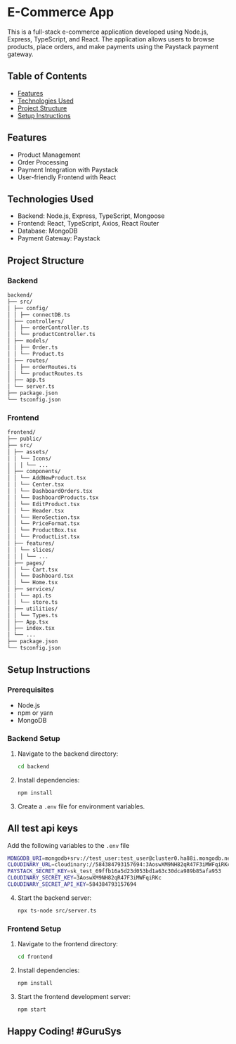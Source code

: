 # E-Commerce App

This is a full-stack e-commerce application developed using Node.js, Express, TypeScript, and React. The application allows users to browse products, place orders, and make payments using the Paystack payment gateway.

## Table of Contents

- [Features](#features)
- [Technologies Used](#technologies-used)
- [Project Structure](#project-structure)
- [Setup Instructions](#setup-instructions)

## Features

- Product Management
- Order Processing
- Payment Integration with Paystack
- User-friendly Frontend with React

## Technologies Used

- Backend: Node.js, Express, TypeScript, Mongoose
- Frontend: React, TypeScript, Axios, React Router
- Database: MongoDB
- Payment Gateway: Paystack

## Project Structure

### Backend

```sh
backend/
├── src/
│ ├── config/
│ │ ├── connectDB.ts
│ ├── controllers/
│ │ ├── orderController.ts
│ │ └── productController.ts
│ ├── models/
│ │ ├── Order.ts
│ │ └── Product.ts
│ ├── routes/
│ │ ├── orderRoutes.ts
│ │ └── productRoutes.ts
│ ├── app.ts
│ └── server.ts
├── package.json
└── tsconfig.json
```

### Frontend

```sh
frontend/
├── public/
├── src/
│ ├── assets/
│ │ └── Icons/
│ │ │ └── ...
│ ├── components/
│ │ └── AddNewProduct.tsx
│ │ └── Center.tsx
│ │ └── DashboardOrders.tsx
│ │ └── DashboardProducts.tsx
│ │ └── EditProduct.tsx
│ │ └── Header.tsx
│ │ └── HeroSection.tsx
│ │ └── PriceFormat.tsx
│ │ └── ProductBox.tsx
│ │ └── ProductList.tsx
│ ├── features/
│ │ └── slices/
│ │ │ └── ...
│ ├── pages/
│ │ └── Cart.tsx
│ │ └── Dashboard.tsx
│ │ └── Home.tsx
│ ├── services/
│ │ └── api.ts
│ │ └── store.ts
│ ├── utilities/
│ │ └── Types.ts
│ ├── App.tsx
│ ├── index.tsx
│ └── ...
├── package.json
└── tsconfig.json
```

## Setup Instructions

### Prerequisites

- Node.js
- npm or yarn
- MongoDB

### Backend Setup

1. Navigate to the backend directory:

   ```sh
   cd backend
   ```

2. Install dependencies:

   ```sh
   npm install
   ```

3. Create a `.env` file for environment variables.

## All test api keys

Add the following variables to the `.env` file

```sh
MONGODB_URI=mongodb+srv://test_user:test_user@cluster0.ha88i.mongodb.net/ecommerceapp?retryWrites=true&w=majority&appName=Cluster0
CLOUDINARY_URL=cloudinary://584384793157694:3AoswXM9NH82qR47F3iMWFqiRKc@dlxovrmtr
PAYSTACK_SECRET_KEY=sk_test_69ffb16a5d23d053bd1a63c30dca989b85afa953
CLOUDINARY_SECRET_KEY=3AoswXM9NH82qR47F3iMWFqiRKc
CLOUDINARY_SECRET_API_KEY=584384793157694
```

4. Start the backend server:
   ```sh
   npx ts-node src/server.ts
   ```

### Frontend Setup

1. Navigate to the frontend directory:

   ```sh
   cd frontend
   ```

2. Install dependencies:

   ```sh
   npm install
   ```

3. Start the frontend development server:
   ```sh
   npm start
   ```

## Happy Coding! #GuruSys
